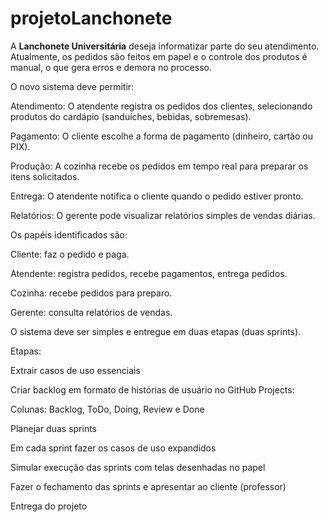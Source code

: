# projetoLanchonete

A **Lanchonete Universitária** deseja informatizar parte do seu atendimento. Atualmente, os pedidos são feitos em papel e o controle dos produtos é manual, o que gera erros e demora no processo.

O novo sistema deve permitir:

Atendimento: O atendente registra os pedidos dos clientes, selecionando produtos do cardápio (sanduíches, bebidas, sobremesas).

Pagamento: O cliente escolhe a forma de pagamento (dinheiro, cartão ou PIX).

Produção: A cozinha recebe os pedidos em tempo real para preparar os itens solicitados.

Entrega: O atendente notifica o cliente quando o pedido estiver pronto.

Relatórios: O gerente pode visualizar relatórios simples de vendas diárias.

Os papéis identificados são:

Cliente: faz o pedido e paga.

Atendente: registra pedidos, recebe pagamentos, entrega pedidos.

Cozinha: recebe pedidos para preparo.

Gerente: consulta relatórios de vendas.

O sistema deve ser simples e entregue em duas etapas (duas sprints).

Etapas:

Extrair casos de uso essenciais

Criar backlog em formato de histórias de usuário no GitHub Projects:

Colunas: Backlog, ToDo, Doing, Review e Done

Planejar duas sprints

Em cada sprint fazer os casos de uso expandidos

Simular execução das sprints com telas desenhadas no papel

Fazer o fechamento das sprints e apresentar ao cliente (professor)

Entrega do projeto
